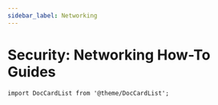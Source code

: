 ```yaml
---
sidebar_label: Networking
---
```


# Security: Networking How-To Guides

```mdx-code-block
import DocCardList from '@theme/DocCardList';
```

<DocCardList />
